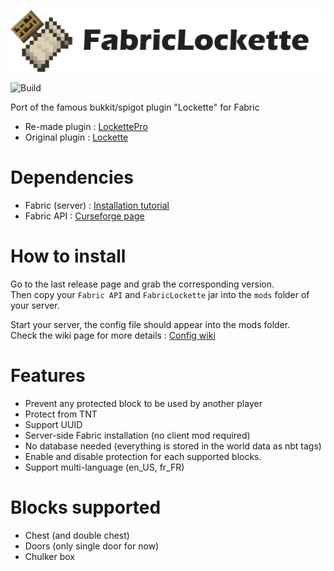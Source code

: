 ![FabricLockette banner](./ressources/FabricLockette_banner.png)

![Build](https://github.com/DevEkode/FabricLockette/workflows/Build/badge.svg)  

Port of the famous bukkit/spigot plugin "Lockette" for Fabric

* Re-made plugin :  [LockettePro](https://www.spigotmc.org/resources/lockettepro-for-1-14-1-15-1-16.74354/)
* Original plugin : [Lockette](https://www.spigotmc.org/resources/lockettepro-uuid-support-abandoned.20427/)

# Dependencies
* Fabric (server) : [Installation tutorial](https://fabricmc.net/use/)
* Fabric API : [Curseforge page](https://www.curseforge.com/minecraft/mc-mods/fabric-api)

# How to install
Go to the last release page and grab the corresponding version.  
Then copy your `Fabric API` and `FabricLockette` jar into the `mods` folder of your server.

Start your server, the config file should appear into the mods folder.  
Check the wiki page for more details : [Config wiki](https://github.com/DevEkode/FabricLockette/wiki/Config)

# Features
* Prevent any protected block to be used by another player
* Protect from TNT
* Support UUID
* Server-side Fabric installation (no client mod required)
* No database needed (everything is stored in the world data as nbt tags)
* Enable and disable protection for each supported blocks.
* Support multi-language (en_US, fr_FR)

# Blocks supported
* Chest (and double chest)
* Doors (only single door for now)
* Chulker box
